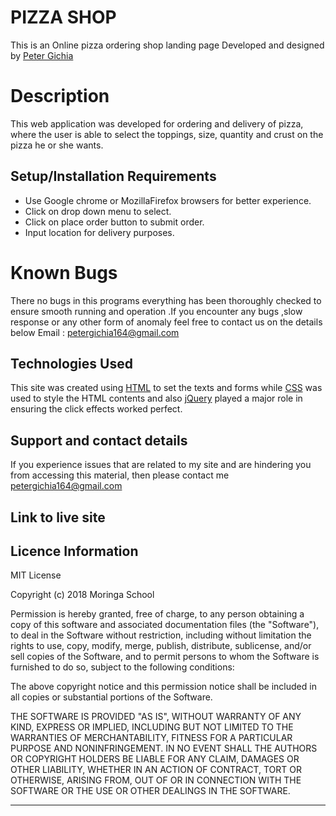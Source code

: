 ﻿# PIZZA SHOP

 This is an Online pizza ordering shop  landing page
 Developed and designed by [Peter  Gichia](https://github.com/Peter-cloud-web)


# Description

This web application was developed for ordering and delivery of pizza, where the user is able to select the toppings, size, quantity and crust on the pizza he or she wants.

## Setup/Installation Requirements
    

 - Use Google chrome or MozillaFirefox browsers for better experience.
 - Click on drop down menu to select.
 - Click on place order button to submit order.
 - Input location for delivery purposes.




# Known Bugs
There no bugs in this programs everything has been thoroughly checked to ensure smooth running and operation .If you encounter any bugs ,slow response or any other form of anomaly feel free to contact us on the details below
Email : petergichia164@gmail.com


## Technologies Used 
This site was created using [HTML](https://en.wikipedia.org/wiki/HTML)   to set the texts and forms while [CSS](https://en.wikipedia.org/wiki/Cascading_Style_Sheets) was used to style the HTML contents and also [jQuery](https://jquery.com/) played a major role in ensuring the  click effects worked perfect.
## Support and contact details
If you experience issues that are related to my site and are hindering you from accessing this material, then please contact me [petergichia164@gmail.com](petergichia164@gmail.com)



## Link to live site




## Licence Information
MIT License

Copyright (c) 2018 Moringa School

Permission is hereby granted, free of charge, to any person obtaining a copy of this software and associated documentation files (the "Software"), to deal in the Software without restriction, including without limitation the rights to use, copy, modify, merge, publish, distribute, sublicense, and/or sell copies of the Software, and to permit persons to whom the Software is furnished to do so, subject to the following conditions:

The above copyright notice and this permission notice shall be included in all copies or substantial portions of the Software.

THE SOFTWARE IS PROVIDED "AS IS", WITHOUT WARRANTY OF ANY KIND, EXPRESS OR IMPLIED, INCLUDING BUT NOT LIMITED TO THE WARRANTIES OF MERCHANTABILITY, FITNESS FOR A PARTICULAR PURPOSE AND NONINFRINGEMENT. IN NO EVENT SHALL THE AUTHORS OR COPYRIGHT HOLDERS BE LIABLE FOR ANY CLAIM, DAMAGES OR OTHER LIABILITY, WHETHER IN AN ACTION OF CONTRACT, TORT OR OTHERWISE, ARISING FROM, OUT OF OR IN CONNECTION WITH THE SOFTWARE OR THE USE OR OTHER DEALINGS IN THE SOFTWARE.

----------


